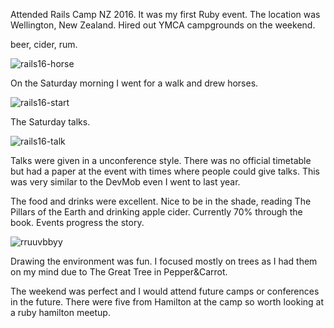 Attended Rails Camp NZ 2016. It was my first Ruby event. The location was 
Wellington, New Zealand. Hired out YMCA  campgrounds on the weekend.

beer, cider, rum.

![rails16-horse](/galleries/2016/03/20/rails16-horse.png)

On the Saturday morning I went for a walk and drew horses. 

![rails16-start](/galleries/2016/03/20/rails16-start.png)

The Saturday talks. 

![rails16-talk](/galleries/2016/03/20/rails16-talk.png)

Talks were given in a unconference style. There was no official timetable
but had a paper at the event with times  where people could  give  talks.
This was very similar to the DevMob even I went to last year.

The food and drinks were excellent. Nice to be in the shade,
reading The Pillars of the Earth and drinking apple cider. Currently 70%
through the book. Events progress the story. 

![rruuvbbyy](/galleries/2016/03/20/rruuvbbyy.png)

Drawing the environment was fun. I focused mostly on trees as I had them
on my mind due to The Great Tree in Pepper&Carrot.

The weekend was perfect and I would attend future camps or conferences in the
future. There were five from Hamilton at the camp so worth looking at a 
ruby hamilton meetup. 
